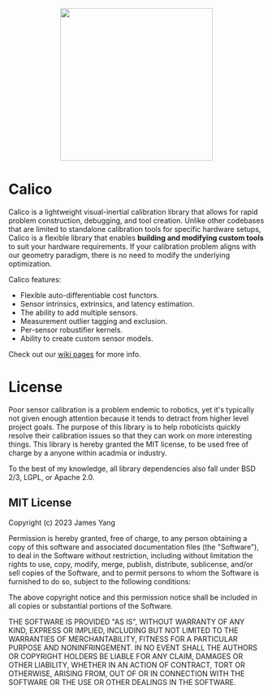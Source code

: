 <p align="center">
<img src="https://user-images.githubusercontent.com/4121640/229179345-57bafb62-6391-498c-8d01-dbe86f8d54d1.png" width="300">
</p>

# Calico

Calico is a lightweight visual-inertial calibration library that allows for rapid problem construction, debugging, and tool creation. Unlike other codebases that are limited to standalone calibration tools for specific hardware setups, Calico is a flexible library that enables **building and modifying custom tools** to suit your hardware requirements. If your calibration problem aligns with our geometry paradigm, there is no need to modify the underlying optimization.

Calico features:

- Flexible auto-differentiable cost functors.
- Sensor intrinsics, extrinsics, and latency estimation.
- The ability to add multiple sensors.
- Measurement outlier tagging and exclusion.
- Per-sensor robustifier kernels.
- Ability to create custom sensor models.

Check out our [wiki pages](https://github.com/yangjames/Calico/wiki) for more info.

# License
Poor sensor calibration is a problem endemic to robotics, yet it's typically not given enough attention because it tends to detract from higher level project goals. The purpose of this library is to help roboticists quickly resolve their calibration issues so that they can work on more interesting things. This library is hereby granted the MIT license, to be used free of charge by a anyone within acadmia or industry.

To the best of my knowledge, all library dependencies also fall under BSD 2/3, LGPL, or Apache 2.0.

## MIT License

Copyright (c) 2023 James Yang

Permission is hereby granted, free of charge, to any person obtaining a copy
of this software and associated documentation files (the "Software"), to deal
in the Software without restriction, including without limitation the rights
to use, copy, modify, merge, publish, distribute, sublicense, and/or sell
copies of the Software, and to permit persons to whom the Software is
furnished to do so, subject to the following conditions:

The above copyright notice and this permission notice shall be included in all
copies or substantial portions of the Software.

THE SOFTWARE IS PROVIDED "AS IS", WITHOUT WARRANTY OF ANY KIND, EXPRESS OR
IMPLIED, INCLUDING BUT NOT LIMITED TO THE WARRANTIES OF MERCHANTABILITY,
FITNESS FOR A PARTICULAR PURPOSE AND NONINFRINGEMENT. IN NO EVENT SHALL THE
AUTHORS OR COPYRIGHT HOLDERS BE LIABLE FOR ANY CLAIM, DAMAGES OR OTHER
LIABILITY, WHETHER IN AN ACTION OF CONTRACT, TORT OR OTHERWISE, ARISING FROM,
OUT OF OR IN CONNECTION WITH THE SOFTWARE OR THE USE OR OTHER DEALINGS IN THE
SOFTWARE.

